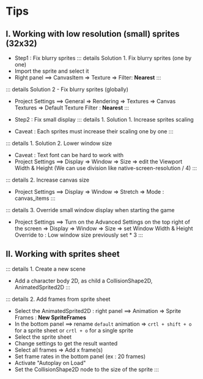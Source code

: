 # Tips

## I. Working with low resolution (small) sprites (32x32)

- Step1 : Fix blurry sprites
::: details Solution 1. Fix blurry sprites (one by one)
- Import the sprite and select it
- Right panel ==> CanvasItem => Texture => Filter: **Nearest**
:::

::: details Solution 2 - Fix blurry sprites (globally)
- Project Settings ==> General => Rendering => Textures => Canvas Textures => Default Texture Filter : **Nearest**
:::

- Step2 : Fix small display
::: details 1. Solution 1. Increase sprites scaling
- Caveat : Each sprites must increase their scaling one by one
:::

::: details 1. Solution 2. Lower window size
- Caveat : Text font can be hard to work with
- Project Settings ==> Display => Window => Size => edit the Viewport Width & Height (We can use division like native-screen-resolution / 4)
:::

::: details 2. Increase canvas size
- Project Settings ==> Display => Window => Stretch => Mode : canvas_items
:::

::: details 3. Override small window display when starting the game
- Project Settings ==> Turn on the Advanced Settings on the top right of the screen => Display => Window => Size => set Window Width & Height Override to : Low window size previously set * 3
:::

## II. Working with sprites sheet

::: details 1. Create a new scene
- Add a character body 2D, as child a CollisionShape2D, AnimatedSprited2D
:::

::: details 2. Add frames from sprite sheet
- Select the AnimatedSprited2D : right panel ==> Animation => Sprite Frames : **New SpriteFrames**
- In the bottom panel ==> rename `default` animation => `crtl + shift + o` for a sprite sheet or `crtl + o` for a single sprite
- Select the sprite sheet
- Change settings to get the result wanted
- Select all frames => Add x frame(s)
- Set frame rates in the bottom panel (ex : 20 frames)
- Activate "Autoplay on Load"
- Set the CollisionShape2D node to the size of the sprite
:::
